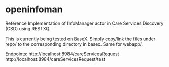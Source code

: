 openinfoman
===========

Reference Implementation of InfoManager actor in Care Services Discovery (CSD) using RESTXQ.

This is currently being tested on BaseX.  Simply copy/link the files under repo/ to the corresponding directory in basex.  Same for webapp/.

Endpoints:
  http://localhost:8984/careServicesRequest
  http://localhost:8984/careServicesRequest/test